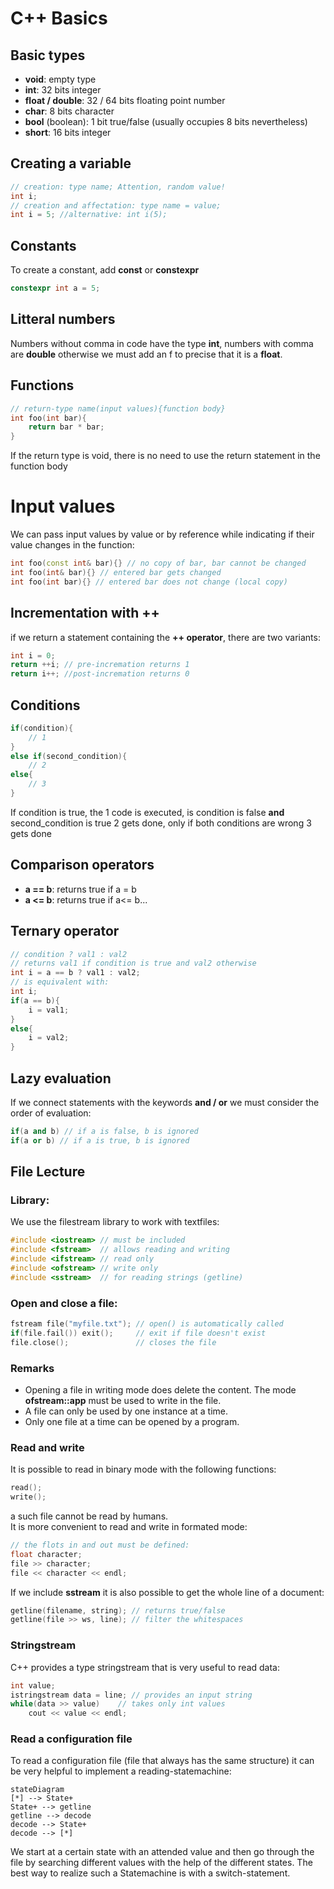 # C++ Basics
## Basic types
- **void**: empty type
- **int**: 32 bits integer
- **float / double**: 32 / 64 bits floating point number
- **char**: 8 bits character
- **bool** (boolean): 1 bit true/false (usually occupies 8 bits nevertheless)
- **short**: 16 bits integer

## Creating a variable
```cpp
// creation: type name; Attention, random value!
int i;
// creation and affectation: type name = value;
int i = 5; //alternative: int i(5);
```

## Constants
To create a constant, add **const** or **constexpr**
```cpp
constexpr int a = 5;
```

## Litteral numbers
Numbers without comma in code have the type **int**, numbers with comma are **double** otherwise we must add an f to precise that it is a **float**.

## Functions
```cpp
// return-type name(input values){function body}
int foo(int bar){
    return bar * bar;
}
```
If the return type is void, there is no need to use the return statement in the function body

# Input values
We can pass input values by value or by reference while indicating if their value changes in the function:
```cpp
int foo(const int& bar){} // no copy of bar, bar cannot be changed
int foo(int& bar){} // entered bar gets changed
int foo(int bar){} // entered bar does not change (local copy)
```

## Incrementation with ++
if we return a statement containing the **++ operator**, there are two variants:
```cpp
int i = 0;
return ++i; // pre-incremation returns 1
return i++; //post-incremation returns 0
```

## Conditions
```cpp
if(condition){
    // 1
}
else if(second_condition){
    // 2
else{
    // 3
}
```
If condition is true, the 1 code is executed, is condition is false **and** second_condition is true 2 gets done, only if both conditions are wrong 3 gets done

## Comparison operators
- **a == b**: returns true if a = b
- **a <= b**: returns true if a<= b...

## Ternary operator
```cpp
// condition ? val1 : val2
// returns val1 if condition is true and val2 otherwise
int i = a == b ? val1 : val2;
// is equivalent with:
int i;
if(a == b){
    i = val1;
}
else{
    i = val2;
}
```

## Lazy evaluation
If we connect statements with the keywords **and / or** we must consider the order of evaluation:
```cpp
if(a and b) // if a is false, b is ignored
if(a or b) // if a is true, b is ignored
```


## File Lecture
### Library:
We use the filestream library to work with textfiles:
```cpp
#include <iostream> // must be included
#include <fstream>  // allows reading and writing
#include <ifstream> // read only
#include <ofstream> // write only
#include <sstream>  // for reading strings (getline)
```
### Open and close a file:
```cpp
fstream file("myfile.txt"); // open() is automatically called
if(file.fail()) exit();     // exit if file doesn't exist
file.close();               // closes the file
```
### Remarks
- Opening a file in writing mode does delete the content. The mode **ofstream::app** must be used to write in the file.<br>
- A file can only be used by one instance at a time.<br>
- Only one file at a time can be opened by a program. 
### Read and write
It is possible to read in binary mode with the following functions:
```cpp
read();
write();
```
a such file cannot be read by humans.<br>
It is more convenient to read and write in formated mode:
```cpp
// the flots in and out must be defined:
float character;
file >> character;
file << character << endl;
```
If we include **sstream** it is also possible to get the whole line of a document:
```cpp
getline(filename, string); // returns true/false
getline(file >> ws, line); // filter the whitespaces
```
### Stringstream
C++ provides a type stringstream that is very useful to read data:
```cpp
int value;
istringstream data = line; // provides an input string
while(data >> value)    // takes only int values
    cout << value << endl;
```
### Read a configuration file
To read a configuration file (file that always has the same structure) it can be very helpful to implement a reading-statemachine:
```mermaid
stateDiagram
[*] --> State+
State+ --> getline
getline --> decode
decode --> State+
decode --> [*]
```
We start at a certain state with an attended value and then go through the file by searching different values with the help of the different states. The best way to realize such a Statemachine is with a switch-statement. 